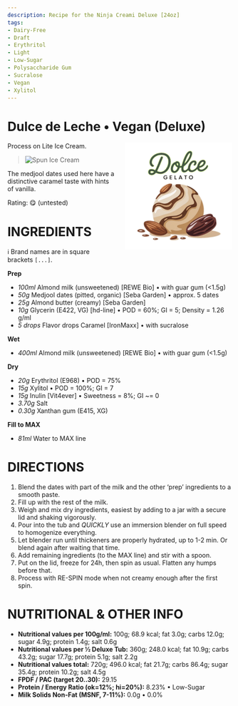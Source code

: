 ```yaml
---
description: Recipe for the Ninja Creami Deluxe [24oz]
tags:
- Dairy-Free
- Draft
- Erythritol
- Light
- Low-Sugar
- Polysaccharide Gum
- Sucralose
- Vegan
- Xylitol
---
```

# Dulce de Leche • Vegan (Deluxe)
<img style="float: right; margin-left: 1.5em;" width=240 alt="Logo" src="https://raw.githubusercontent.com/jhermann/ice-creamery/refs/heads/main/assets/logo-dolce-gelato.png" />

Process on Lite Ice Cream.

> <img width=360 alt="Spun Ice Cream" src="" />

The medjool dates used here have a distinctive caramel taste with hints of vanilla.

Rating: 😋 (untested)

# INGREDIENTS

ℹ️ Brand names are in square brackets `[...]`.

**Prep**

  - _100ml_ Almond milk (unsweetened) [REWE Bio] • with guar gum (<1.5g)
  - _50g_ Medjool dates (pitted, organic) [Seba Garden] • approx. 5 dates
  - _25g_ Almond butter (creamy) [Seba Garden]
  - _10g_ Glycerin (E422, VG) [hd-line] • POD = 60%; GI = 5; Density = 1.26 g/ml
  - _5 drops_ Flavor drops Caramel [IronMaxx] • with sucralose

**Wet**

  - _400ml_ Almond milk (unsweetened) [REWE Bio] • with guar gum (<1.5g)

**Dry**

  - _20g_ Erythritol (E968) • POD = 75%
  - _15g_ Xylitol • POD = 100%; GI = 7
  - _15g_ Inulin [Vit4ever] • Sweetness = 8%; GI ~= 0
  - _3.70g_ Salt
  - _0.30g_ Xanthan gum (E415, XG)

**Fill to MAX**

  - _81ml_ Water to MAX line

# DIRECTIONS

 1. Blend the dates with part of the milk and the other ‘prep’ ingredients to a smooth paste.
 1. Fill up with the rest of the milk.
 1. Weigh and mix dry ingredients, easiest by adding to a jar with a secure lid and shaking vigorously.
 1. Pour into the tub and *QUICKLY* use an immersion blender on full speed to homogenize everything.
 1. Let blender run until thickeners are properly hydrated, up to 1-2 min. Or blend again after waiting that time.
 1. Add remaining ingredients (to the MAX line) and stir with a spoon.
 1. Put on the lid, freeze for 24h, then spin as usual. Flatten any humps before that.
 1. Process with RE-SPIN mode when not creamy enough after the first spin.

# NUTRITIONAL & OTHER INFO
- **Nutritional values per 100g/ml:** 100g; 68.9 kcal; fat 3.0g; carbs 12.0g; sugar 4.9g; protein 1.4g; salt 0.6g
- **Nutritional values per ½ Deluxe Tub:** 360g; 248.0 kcal; fat 10.9g; carbs 43.2g; sugar 17.7g; protein 5.1g; salt 2.2g
- **Nutritional values total:** 720g; 496.0 kcal; fat 21.7g; carbs 86.4g; sugar 35.4g; protein 10.2g; salt 4.5g
- **FPDF / PAC (target 20..30):** 29.15
- **Protein / Energy Ratio (ok=12%; hi=20%):** 8.23% • Low-Sugar
- **Milk Solids Non-Fat (MSNF, 7-11%):** 0.0g • 0.0%
